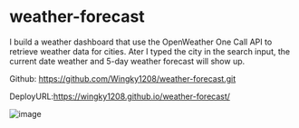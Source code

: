 # weather-forecast

I build a weather dashboard that use the OpenWeather One Call API to retrieve weather data for cities. Ater I typed the city in the search input, the current date weather and 5-day weather forecast will show up.

Github: https://github.com/Wingky1208/weather-forecast.git

DeployURL:https://wingky1208.github.io/weather-forecast/

![image](https://user-images.githubusercontent.com/100000900/171514619-96ca1b3e-f48b-42c5-945d-97f2529f4333.png)
